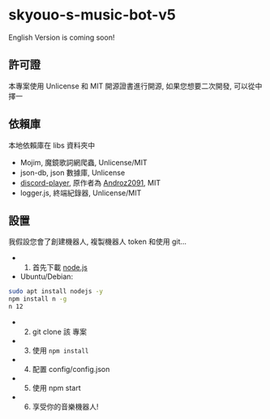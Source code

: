 # skyouo-s-music-bot-v5
English Version is coming soon!
## 許可證
本專案使用 Unlicense 和 MIT 開源證書進行開源, 如果您想要二次開發, 可以從中擇一
## 依賴庫
本地依賴庫在 libs 資料夾中
- Mojim, 魔鏡歌詞網爬蟲, Unlicense/MIT
- json-db, json 數據庫, Unlicense
- [discord-player](https://github.com/Androz2091/discord-player), 原作者為 [Androz2091](https://github.com/Androz2091), MIT
- logger.js, 終端紀錄器, Unlicense/MIT
## 設置
我假設您會了創建機器人, 複製機器人 token 和使用 git...
- 1. 首先下載 [node.js](https://www.nodejs.org/)
- Ubuntu/Debian: 
```bash
sudo apt install nodejs -y
npm install n -g
n 12
```
- 2. git clone 該 專案
- 3. 使用 ``npm install``
- 4. 配置 config/config.json
- 5. 使用 npm start
- 6. 享受你的音樂機器人!
